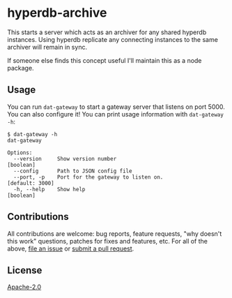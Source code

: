 # hyperdb-archive

This starts a server which acts as an archiver for any shared hyperdb instances. Using hyperdb replicate any connecting instances to the same archiver will remain in sync.

If someone else finds this concept useful I'll maintain this as a node package.

## Usage

You can run `dat-gateway` to start a gateway server that listens on port 5000. You can also configure it! You can print usage information with `dat-gateway -h`:

```
$ dat-gateway -h
dat-gateway

Options:
  --version     Show version number                                    [boolean]
  --config      Path to JSON config file
  --port, -p    Port for the gateway to listen on.               [default: 3000]
  -h, --help    Show help                                              [boolean]
```

## Contributions

All contributions are welcome: bug reports, feature requests, "why doesn't this work" questions, patches for fixes and features, etc. For all of the above, [file an issue](https://github.com/firescar96/hyperdb-archive/issues) or [submit a pull request](https://github.com/firescar96/hyperdb-archive/pulls).

## License

[Apache-2.0](https://www.apache.org/licenses/LICENSE-2.0)
